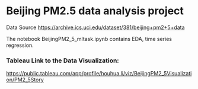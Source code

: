 # Beijing PM2.5 data analysis project

Data Source https://archive.ics.uci.edu/dataset/381/beijing+pm2+5+data

The notebook BeijingPM2_5_mltask.ipynb contains EDA, time series regression.

### Tableau Link to the Data Visualization:
https://public.tableau.com/app/profile/houhua.li/viz/BeijingPM2_5Visualization/PM2_5Story
